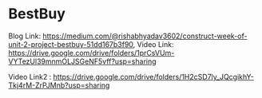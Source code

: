 # BestBuy
Blog Link: https://medium.com/@rishabhyadav3602/construct-week-of-unit-2-project-bestbuy-51dd167b3f90,
Video Link: https://drive.google.com/drive/folders/1prCsVUm-VYTezUl39mnmOLJSGeNF5vff?usp=sharing 

Video Link2 : https://drive.google.com/drive/folders/1H2cSD7ly_JQcgikhY-Tkj4rM-ZrPJMnb?usp=sharing
